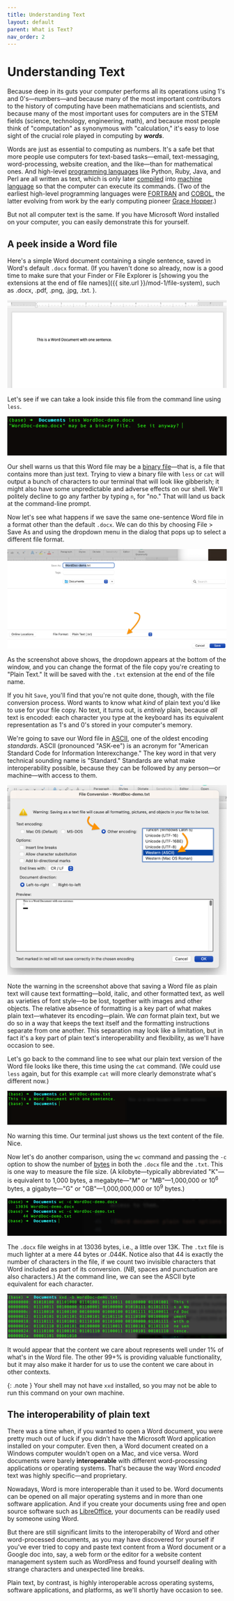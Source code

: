 ```yaml
---
title: Understanding Text
layout: default
parent: What is Text?
nav_order: 2
---
```

# Understanding Text

Because deep in its guts your computer performs all its operations using 1's and 0's&mdash;numbers&mdash;and because many of the most important contributors to the history of computing have been mathematicians and scientists, and because many of the most important uses for computers are in the STEM fields (science, technology, engineering, math), and because most people think of "computation" as synonymous with "calculation," it's easy to lose sight of the crucial role played in computing by ***words***.

Words are just as essential to computing as numbers. It's a safe bet that more people use computers for text-based tasks&mdash;email, text-messaging, word-processing, website creation, and the like&mdash;than for mathematical ones. And high-level [programming languages](https://www.computerhope.com/jargon/h/highll.htm) like Python, Ruby, Java, and Perl are all written as text, which is only later [compiled](https://www.computerhope.com/jargon/c/compile.htm) into [machine language](https://www.computerhope.com/jargon/m/machlang.htm) so that the computer can execute its commands. (Two of the earliest high-level programming languages were [FORTRAN](https://www.computerhope.com/jargon/f/fortran.htm) and [COBOL](https://www.computerhope.com/jargon/c/cobol.htm), the latter evolving from work by the early computing pioneer [Grace Hopper](https://en.wikipedia.org/wiki/Grace_Hopper).)
  
But not all computer text is the same. If you have Microsoft Word installed on your computer, you can easily demonstrate this for yourself.

## A peek inside a Word file

Here's a simple Word document containing a single sentence, saved in Word's default `.docx` format. (If you haven't done so already, now is a good time to make sure that your Finder or File Explorer is [showing you the extensions at the end of file names]({{ site.url }}/mod-1/file-system), such as .docx, .pdf, .png, .jpg, .txt. ).

![Word doc with a single sentence](../assets/word-doc-one-sentence.png)

Let's see if we can take a look inside this file from the command line using `less`.

![Less command with Word doc in .docx format](../assets/word-doc-with-less.png)

Our shell warns us that this Word file may be a [binary file](https://www.computerhope.com/jargon/b/binaryfi.htm)&mdash;that is, a file that contains more than just text. Trying to view a binary file with `less` or `cat` will output a bunch of characters to our terminal that will look like gibberish; it might also have some unpredictable and adverse effects on our shell. We'll politely decline to go any farther by typing `n`, for "no." That will land us back at the command-line prompt.

Now let's see what happens if we save the same one-sentence Word file in a format other than the default `.docx`. We can do this by choosing File > Save As and using the dropdown menu in the dialog that pops up to select a different file format.

![Word document "Save As" pop-up showing file-type options](../assets/word-doc-save-as.png)

As the screenshot above shows, the dropdown appears at the bottom of the window, and you can change the format of the file copy you're creating to "Plain Text." It will be saved with the `.txt` extension at the end of the file name.

If you hit `Save`, you'll find that you're not quite done, though, with the file conversion process. Word wants to know what *kind* of plain text you'd like to use for your file copy. No text, it turns out, is *entirely* plain, because *all* text is encoded: each character you type at the keyboard has its equivalent representation as 1's and 0's stored in your computer's memory.

We're going to save our Word file in [ASCII](https://www.computerhope.com/jargon/a/ascii.htm), one of the oldest encoding *standards*. ASCII (pronounced "ASK-ee") is an acronym for "American Standard Code for Information Interexchange." The key word in that very technical sounding name is "Standard." Standards are what make interoperability possible, because they can be followed by any person&mdash;or machine&mdash;with access to them.

![Word document plain text options dialog](../assets/word-doc-ascii.png)

Note the warning in the screenshot above that saving a Word file as plain text will cause text formatting&mdash;bold, italic, and other formatted text, as well as varieties of font style&mdash;to be lost, together with images and other objects. The relative absence of formatting is a key part of what makes plain text&mdash;whatever its encoding&mdash;plain. We *can* format plain text, but we do so in a way that keeps the text itself and the formatting instructions separate from one another. This separation may look like a limitation, but in fact it's a key part of plain text's interoperability and flexibility, as we'll have occasion to see.

Let's go back to the command line to see what our plain text version of the Word file looks like there, this time using the `cat` command. (We could use `less` again, but for this example `cat` will more clearly demonstrate what's different now.)

![Word document in plain text format streamed at the command line](../assets/word-doc-as-text-streamed.png)

No warning this time. Our terminal just shows us the text content of the file. Nice.

Now let's do another comparison, using the `wc` command and passing the `-c` option to show the number of [bytes](https://www.computerhope.com/jargon/b/byte.htm) in both the `.docx` file and the `.txt`. This is one way to measure the file size. (A kilobyte&mdash;typically abbreviated "K"&mdash;is equivalent to 1,000 bytes, a megabyte&mdash;"M" or "MB"&mdash;1,000,000 or 10<sup>6</sup> bytes, a gigabyte&mdash;"G" or "GB"&mdash;1,000,000,000 or 10<sup>9</sup> bytes.)

![Word document file size comparison, .docx vs. .txt](../assets/byte-count.png)

The `.docx` file weighs in at 13036 bytes, i.e., a little over 13K. The `.txt` file is much lighter at a mere 44 bytes or .044K. Notice also that 44 is exactly the number of characters in the file, if we count two invisible characters that Word included as part of its conversion. (*NB*, spaces and punctuation are also characters.) At the command line, we can see the ASCII byte equivalent for each character.

![Word document byte contents as seen at the command line](../assets/xxd-b.png)

It would appear that the content we care about represents well under 1% of what's in the Word file. The other 99+% is providing valuable functionality, but it may also make it harder for us to use the content we care about in other contexts.

{: .note }
Your shell may not have `xxd` installed, so you may not be able to run this command on your own machine.

## The interoperability of plain text

There was a time when, if you wanted to open a Word document, you were pretty much out of luck if you didn't have the Microsoft Word application installed on your computer. Even then, a Word document created on a Windows computer wouldn't open on a Mac, and vice versa. Word documents were barely **interoperable** with different word-processing applications or operating systems. That's because the way Word *encoded* text was highly specific&mdash;and proprietary.

Nowadays, Word is more interoperable than it used to be. Word documents can be opened on all major operating systems and in more than one software application. And if you create your documents using free and open source software such as [LibreOffice](https://www.libreoffice.org/), your documents can be readily used by someone using Word.

But there are still significant limits to the interoperabilty of Word and other word-processed documents, as you may have discovered for yourself if you've ever tried to copy and paste text content from a Word document or a Google doc into, say, a web form or the editor for a website content management system such as WordPress and found yourself dealing with strange characters and unexpected line breaks.

Plain text, by contrast, is highly interoperable across operating systems, software applications, and platforms, as we'll shortly have occasion to see.